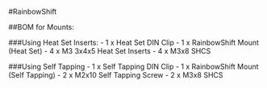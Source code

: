 #RainbowShift

##BOM for Mounts:

###Using Heat Set Inserts:
	- 1 x Heat Set DIN Clip
	- 1 x RainbowShift Mount (Heat Set) 
	- 4 x M3 3x4x5 Heat Set Inserts
	- 4 x M3x8 SHCS

###Using Self Tapping
	- 1 x Self Tapping DIN Clip
	- 1 x RainbowShift Mount (Self Tapping)
	- 2 x M2x10 Self Tapping Screw
	- 2 x M3x8 SHCS 